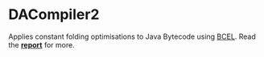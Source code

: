 # DACompiler2

Applies constant folding optimisations to Java Bytecode using [BCEL](https://commons.apache.org/bcel/). Read the [**report**](report.pdf) for more.
